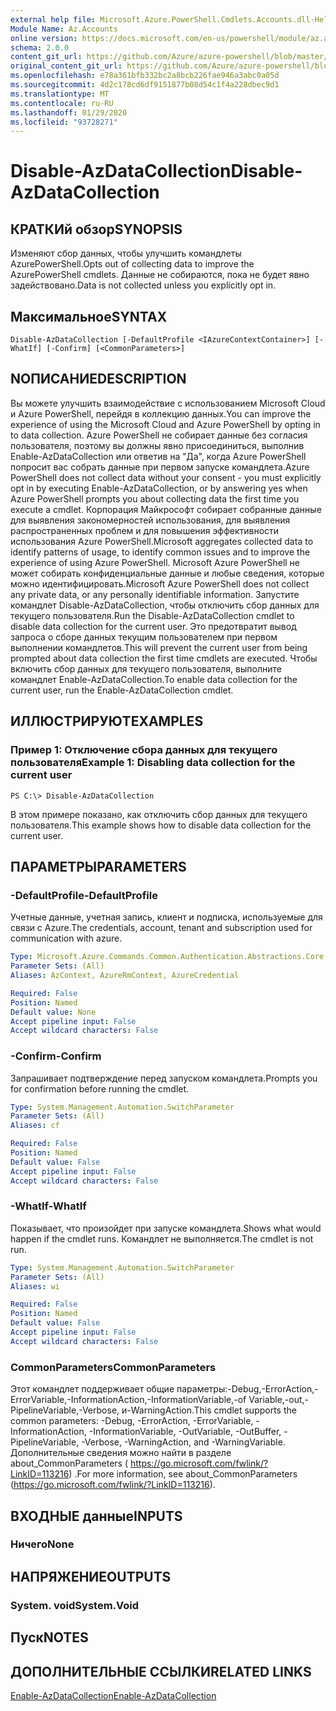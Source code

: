 ```yaml
---
external help file: Microsoft.Azure.PowerShell.Cmdlets.Accounts.dll-Help.xml
Module Name: Az.Accounts
online version: https://docs.microsoft.com/en-us/powershell/module/az.accounts/disable-azdatacollection
schema: 2.0.0
content_git_url: https://github.com/Azure/azure-powershell/blob/master/src/Accounts/Accounts/help/Disable-AzDataCollection.md
original_content_git_url: https://github.com/Azure/azure-powershell/blob/master/src/Accounts/Accounts/help/Disable-AzDataCollection.md
ms.openlocfilehash: e78a361bfb332bc2a8bcb226fae946a3abc0a05d
ms.sourcegitcommit: 4d2c178cd6df9151877b08d54c1f4a228dbec9d1
ms.translationtype: MT
ms.contentlocale: ru-RU
ms.lasthandoff: 01/29/2020
ms.locfileid: "93728271"
---
```

# <span data-ttu-id="d36d4-101">Disable-AzDataCollection</span><span class="sxs-lookup"><span data-stu-id="d36d4-101">Disable-AzDataCollection</span></span>

## <span data-ttu-id="d36d4-102">КРАТКИй обзор</span><span class="sxs-lookup"><span data-stu-id="d36d4-102">SYNOPSIS</span></span>
<span data-ttu-id="d36d4-103">Изменяют сбор данных, чтобы улучшить командлеты AzurePowerShell.</span><span class="sxs-lookup"><span data-stu-id="d36d4-103">Opts out of collecting data to improve the AzurePowerShell cmdlets.</span></span> <span data-ttu-id="d36d4-104">Данные не собираются, пока не будет явно задействовано.</span><span class="sxs-lookup"><span data-stu-id="d36d4-104">Data is not collected unless you explicitly opt in.</span></span>

## <span data-ttu-id="d36d4-105">Максимальное</span><span class="sxs-lookup"><span data-stu-id="d36d4-105">SYNTAX</span></span>

```
Disable-AzDataCollection [-DefaultProfile <IAzureContextContainer>] [-WhatIf] [-Confirm] [<CommonParameters>]
```

## <span data-ttu-id="d36d4-106">NОПИСАНИЕ</span><span class="sxs-lookup"><span data-stu-id="d36d4-106">DESCRIPTION</span></span>
<span data-ttu-id="d36d4-107">Вы можете улучшить взаимодействие с использованием Microsoft Cloud и Azure PowerShell, перейдя в коллекцию данных.</span><span class="sxs-lookup"><span data-stu-id="d36d4-107">You can improve the experience of using the Microsoft Cloud and Azure PowerShell by opting in to data collection.</span></span>
<span data-ttu-id="d36d4-108">Azure PowerShell не собирает данные без согласия пользователя, поэтому вы должны явно присоединиться, выполнив Enable-AzDataCollection или ответив на "Да", когда Azure PowerShell попросит вас собрать данные при первом запуске командлета.</span><span class="sxs-lookup"><span data-stu-id="d36d4-108">Azure PowerShell does not collect data without your consent - you must explicitly opt in by executing Enable-AzDataCollection, or by answering yes when Azure PowerShell prompts you about collecting data the first time you execute a cmdlet.</span></span>
<span data-ttu-id="d36d4-109">Корпорация Майкрософт собирает собранные данные для выявления закономерностей использования, для выявления распространенных проблем и для повышения эффективности использования Azure PowerShell.</span><span class="sxs-lookup"><span data-stu-id="d36d4-109">Microsoft aggregates collected data to identify patterns of usage, to identify common issues and to improve the experience of using Azure PowerShell.</span></span>
<span data-ttu-id="d36d4-110">Microsoft Azure PowerShell не может собирать конфиденциальные данные и любые сведения, которые можно идентифицировать.</span><span class="sxs-lookup"><span data-stu-id="d36d4-110">Microsoft Azure PowerShell does not collect any private data, or any personally identifiable information.</span></span>
<span data-ttu-id="d36d4-111">Запустите командлет Disable-AzDataCollection, чтобы отключить сбор данных для текущего пользователя.</span><span class="sxs-lookup"><span data-stu-id="d36d4-111">Run the Disable-AzDataCollection cmdlet to disable data collection for the current user.</span></span>
<span data-ttu-id="d36d4-112">Это предотвратит вывод запроса о сборе данных текущим пользователем при первом выполнении командлетов.</span><span class="sxs-lookup"><span data-stu-id="d36d4-112">This will prevent the current user from being prompted about data collection the first time cmdlets are executed.</span></span>
<span data-ttu-id="d36d4-113">Чтобы включить сбор данных для текущего пользователя, выполните командлет Enable-AzDataCollection.</span><span class="sxs-lookup"><span data-stu-id="d36d4-113">To enable data collection for the current user, run the Enable-AzDataCollection cmdlet.</span></span>

## <span data-ttu-id="d36d4-114">ИЛЛЮСТРИРУЮТ</span><span class="sxs-lookup"><span data-stu-id="d36d4-114">EXAMPLES</span></span>

### <span data-ttu-id="d36d4-115">Пример 1: Отключение сбора данных для текущего пользователя</span><span class="sxs-lookup"><span data-stu-id="d36d4-115">Example 1: Disabling data collection for the current user</span></span>
```
PS C:\> Disable-AzDataCollection
```

<span data-ttu-id="d36d4-116">В этом примере показано, как отключить сбор данных для текущего пользователя.</span><span class="sxs-lookup"><span data-stu-id="d36d4-116">This example shows how to disable data collection for the current user.</span></span> 

## <span data-ttu-id="d36d4-117">ПАРАМЕТРЫ</span><span class="sxs-lookup"><span data-stu-id="d36d4-117">PARAMETERS</span></span>

### <span data-ttu-id="d36d4-118">-DefaultProfile</span><span class="sxs-lookup"><span data-stu-id="d36d4-118">-DefaultProfile</span></span>
<span data-ttu-id="d36d4-119">Учетные данные, учетная запись, клиент и подписка, используемые для связи с Azure.</span><span class="sxs-lookup"><span data-stu-id="d36d4-119">The credentials, account, tenant and subscription used for communication with azure.</span></span>

```yaml
Type: Microsoft.Azure.Commands.Common.Authentication.Abstractions.Core.IAzureContextContainer
Parameter Sets: (All)
Aliases: AzContext, AzureRmContext, AzureCredential

Required: False
Position: Named
Default value: None
Accept pipeline input: False
Accept wildcard characters: False
```

### <span data-ttu-id="d36d4-120">-Confirm</span><span class="sxs-lookup"><span data-stu-id="d36d4-120">-Confirm</span></span>
<span data-ttu-id="d36d4-121">Запрашивает подтверждение перед запуском командлета.</span><span class="sxs-lookup"><span data-stu-id="d36d4-121">Prompts you for confirmation before running the cmdlet.</span></span>

```yaml
Type: System.Management.Automation.SwitchParameter
Parameter Sets: (All)
Aliases: cf

Required: False
Position: Named
Default value: False
Accept pipeline input: False
Accept wildcard characters: False
```

### <span data-ttu-id="d36d4-122">-WhatIf</span><span class="sxs-lookup"><span data-stu-id="d36d4-122">-WhatIf</span></span>
<span data-ttu-id="d36d4-123">Показывает, что произойдет при запуске командлета.</span><span class="sxs-lookup"><span data-stu-id="d36d4-123">Shows what would happen if the cmdlet runs.</span></span> <span data-ttu-id="d36d4-124">Командлет не выполняется.</span><span class="sxs-lookup"><span data-stu-id="d36d4-124">The cmdlet is not run.</span></span>

```yaml
Type: System.Management.Automation.SwitchParameter
Parameter Sets: (All)
Aliases: wi

Required: False
Position: Named
Default value: False
Accept pipeline input: False
Accept wildcard characters: False
```

### <span data-ttu-id="d36d4-125">CommonParameters</span><span class="sxs-lookup"><span data-stu-id="d36d4-125">CommonParameters</span></span>
<span data-ttu-id="d36d4-126">Этот командлет поддерживает общие параметры:-Debug,-ErrorAction,-ErrorVariable,-InformationAction,-InformationVariable,-of Variable,-out,-PipelineVariable,-Verbose, и-WarningAction.</span><span class="sxs-lookup"><span data-stu-id="d36d4-126">This cmdlet supports the common parameters: -Debug, -ErrorAction, -ErrorVariable, -InformationAction, -InformationVariable, -OutVariable, -OutBuffer, -PipelineVariable, -Verbose, -WarningAction, and -WarningVariable.</span></span> <span data-ttu-id="d36d4-127">Дополнительные сведения можно найти в разделе about_CommonParameters ( https://go.microsoft.com/fwlink/?LinkID=113216) .</span><span class="sxs-lookup"><span data-stu-id="d36d4-127">For more information, see about_CommonParameters (https://go.microsoft.com/fwlink/?LinkID=113216).</span></span>

## <span data-ttu-id="d36d4-128">ВХОДНЫЕ данные</span><span class="sxs-lookup"><span data-stu-id="d36d4-128">INPUTS</span></span>

### <span data-ttu-id="d36d4-129">Ничего</span><span class="sxs-lookup"><span data-stu-id="d36d4-129">None</span></span>

## <span data-ttu-id="d36d4-130">НАПРЯЖЕНИЕ</span><span class="sxs-lookup"><span data-stu-id="d36d4-130">OUTPUTS</span></span>

### <span data-ttu-id="d36d4-131">System. void</span><span class="sxs-lookup"><span data-stu-id="d36d4-131">System.Void</span></span>

## <span data-ttu-id="d36d4-132">Пуск</span><span class="sxs-lookup"><span data-stu-id="d36d4-132">NOTES</span></span>

## <span data-ttu-id="d36d4-133">ДОПОЛНИТЕЛЬНЫЕ ССЫЛКИ</span><span class="sxs-lookup"><span data-stu-id="d36d4-133">RELATED LINKS</span></span>

[<span data-ttu-id="d36d4-134">Enable-AzDataCollection</span><span class="sxs-lookup"><span data-stu-id="d36d4-134">Enable-AzDataCollection</span></span>](./Enable-AzDataCollection.md)

